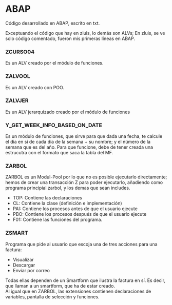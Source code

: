 # ABAP
Código desarrollado en ABAP, escrito en txt. 


Exceptuando el código que hay en zluis, lo demás son ALVs;
En zluis, se ve solo código comentado, fueron mis primeras líneas en ABAP.

### ZCURSO04 
  Es un ALV creado por el módulo de funciones.
  
### ZALVOOL
  Es un ALV creado con POO.
  
### ZALVJER
  Es un ALV jerarquizado creado por el módulo de funciones
  
### Y_GET_WEEK_INFO_BASED_ON_DATE
  Es un módulo de funciones, que sirve para que dada una fecha, te calcule el dia en si de cada dia de la semana + su nombre; y el número de la semana que es del año. Para que funcione, debe de tener creada una estrucutra con el formato que saca la tabla del MF.

### ZARBOL
  ZARBOL es un Modul-Pool por lo que no es posible ejecutarlo directamente; hemos de crear una transacción Z para poder ejecutarlo, añadiendo como programa principial zarbol, y los demas que sean includes. 
 
- TOP: Contiene las declaraciones
- CL: Contiene la clase (definición e implementación)
- PAI: Contiene los procesos antes de que el usuario ejecute
- PBO: Contiene los procesos después de que el usuario ejecute
- F01: Contiene las funciones del programa.
 
### ZSMART
  Programa que pide al usuario que escoja una de tres acciones para una factura:
  
  - Visualizar
  - Descargar
  - Enviar por correo 
  
  Todas ellas dependen de un Smartform que ilustra la factura en sí.
  Es decir, que llaman a un smartform, que ha de estar creado.  
  Al igual que en ZARBOL, las extensiones contienen declaraciones de variables, pantalla de selección y funciones.
